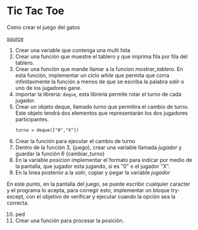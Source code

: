 # Tic Tac Toe

Como crear el juego del gatos

[source](https://www.youtube.com/watch?v=w0LqU99RRy8)

1. Crear una variable que contenga una multi lista
2. Crear una funciòn que muestre el tablero y que imprima fila por fila del tablero.
3. Crear una funciòn que mande llamar a la funcion *mostrar_tablero*. En esta función, implementar un ciclo *while* que permita que corra infinitavmente la función a menos de que se escriba la palabra *salir* o uno de los jugadores gane.
4. importar la libreria: ```deque```, esta libreria permite rotar el turno de cada jugador.
5. Crear un objeto deque, llamado *turno* que permitira el cambio de turno. Este objeto tendrá dos elementos que representarán los dos jugadores participantes. 
    ```
    turno = deque(["0","X"])
    ```
6. Crear la función para ejecutar el cambio de turno
7. Dentro de la función 3, (juego), crear una variable llamada *jugador* y guardar la función 6 (cambiar_turno)
8. En la variable *posicion* implementar el formato para indicar por medio de la pantalla, que jugador esta jugando, si es "0" o el jugador "X".
9. En la linea posterior a la *salir*, copiar y pegar la variable *jugador*

En este punto, en la pantalla del juego, se puede escribir cualquier caracter y el programa lo acepta, para corregir esto, implementar un bloque try-except, con el objetivo de verificar y ejecutar cuando la opción sea la correcta.

10. ped
11. Crear una función para procesar la posición.
